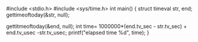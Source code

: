 #include <stdio.h>
#include <sys/time.h>
int main() {
struct timeval str, end;
gettimeoftoday(&str, null);

gettitmeoftoday(&end, null);
int time= 1000000*(end.tv_sec - str.tv_sec) + end.tv_usec -str.tv_usec;
printf("elapsed time %d", time);
}
